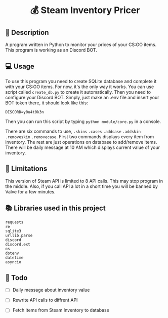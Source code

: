 # <p align="center"> 💰 Steam Inventory Pricer </p>

## 📖 Description
A program written in Python to monitor your prices of your CS:GO items. This program is working as an Discord BOT. 

## 💻 Usage
To use this program you need to create SQLite database and complete it with your CS:GO items. For now, it's the only way it works. You can use script called `create_db.py` to create it automatically. Then you need to configure your Discord BOT. Simply, just make an .env file and insert your BOT token there, it should look like this:

```env
DISCORD=y0u4t0k3n
```

Then you can run this script by typing `python module/core.py` in a console. 

There are six commands to use, `.skins` `.cases` `.addcase` `.addskin` `.removeskin` `.removecase`. First two commands displays every item from inventory. The rest are just operations on database to add/remove items. There will be daily message at 10 AM which displays current value of your inventory.

## 🛑 Limitations

This version of Steam API is limited to 8 API calls. This may stop program in the middle. Also, if you call API a lot in a short time you will be banned by Valve for a few minutes.

## 📚 Libraries used in this project

```
requests
re
sqlite3
urllib.parse
discord
discord.ext
os
dotenv
datetime
asyncio
```

## 📜 Todo

- [ ] Daily message about inventory value
- [ ] Rewrite API calls to diffrent API
- [ ] Fetch items from Steam Inventory to database

